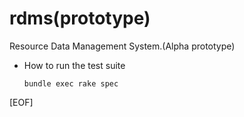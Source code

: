# rdms(prototype)

Resource Data Management System.(Alpha prototype)

* How to run the test suite

    `bundle exec rake spec`

[EOF]

